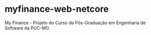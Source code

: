 # myfinance-web-netcore
My Finance - Projeto do Curso de Pós-Graduação em Engenharia de Software da PUC-MG
